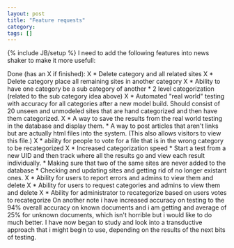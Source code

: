```yaml
---
layout: post
title: "Feature requests"
category:
tags: []
---
```

{% include JB/setup %}
I need to add the following features into news shaker to make it more usefull:

Done (has an X if finished):
  X    * Delete category and all related sites
  X    * Delete category place all remaining sites in another category
  X    * Ability to have one category be a sub category of another
        * 2 level categorization (related to the sub category idea above)
  X    * Automated "real world" testing with accuracy for all categories after a new model build. Should consist of 20 unseen and unmodeled sites that are hand categorized and then have them categorized.
  X    * A way to save the results from the real world testing in the database and display them.
        * A way to post articles that aren't links but are actually html files into the system. (This also allows visitors to view this file.)
  X    * ability for people to vote for a file that is in the wrong category to be recategorized
  X    * Increased categorization speed
        * Start a test from a new UID and then track where all the results go and view each result individually.
        *  Making sure that two of the same sites are never added to the database
        *  Checking and updating sites and getting rid of no longer existant ones.
  X    *  Ability for users to report errors and admins to view them and delete
  X    *  Ability for users to request categories and admins to view them and delete
  X    *  Ability for administrator to recategorize based on users votes to recategorize
On another note i have increased accuracy on testing to the 94% overall accuracy on known documents and i am getting and average of 25% for unknown documents, which isn't horrible but i would like to do much better. I have now began to study and look into a transductive approach that i might begin to use, depending on the results of the next bits of testing.